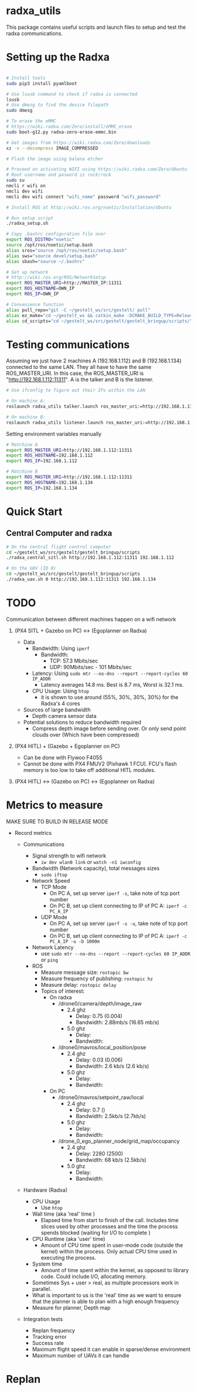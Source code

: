 # radxa_utils
This package contains useful scripts and launch files to setup and test the radxa communications.

# Setting up the Radxa

```bash

# Install tools
sudo pip3 install pyamlboot

# Use lsusb command to check if radxa is connected
lsusb
# Use dmesg to find the device filepath
sudo dmesg

# To erase the eMMC 
# https://wiki.radxa.com/Zero/install/eMMC_erase
sudo boot-g12.py radxa-zero-erase-emmc.bin

# Get images from https://wiki.radxa.com/Zero/downloads
xz -v --decompress IMAGE_COMPRESSED

# Flash the image using balena etcher

# Proceed on activating WIFI using https://wiki.radxa.com/Zero/Ubuntu
# Root username and pasword is rock/rock
sudo su
nmcli r wifi on
nmcli dev wifi
nmcli dev wifi connect "wifi_name" password "wifi_password"

# Install ROS at http://wiki.ros.org/noetic/Installation/Ubuntu

# Run setup script
./radxa_setup.sh

# Copy .bashrc configuration file over
export ROS_DISTRO="noetic"
source /opt/ros/noetic/setup.bash
alias sros="source /opt/ros/noetic/setup.bash"
alias sws="source devel/setup.bash"
alias sbash="source ~/.bashrc"

# Set up network
# http://wiki.ros.org/ROS/NetworkSetup
export ROS_MASTER_URI=http://MASTER_IP:11311
export ROS_HOSTNAME=OWN_IP
export ROS_IP=OWN_IP

# Convenience function
alias pull_repo="git -C ~/gestelt_ws/src/gestelt/ pull"
alias ez_make="cd ~/gestelt_ws && catkin_make -DCMAKE_BUILD_TYPE=Release -DCATKIN_BLACKLIST_PACKAGES='rviz_plugins;odom_visualization;'"
alias cd_scripts="cd ~/gestelt_ws/src/gestelt/gestelt_bringup/scripts/"
```

# Testing communications
Assuming we just have 2 machines A (192.168.1.112) and B (192.168.1.134) connected to the same LAN.
They all have to have the same ROS_MASTER_URI. In this case, the ROS_MASTER_URI is "http://192.168.1.112:11311". A is the talker and B is the listener.

```bash
# Use ifconfig to figure out their IPs within the LAN

# On machine A:
roslaunch radxa_utils talker.launch ros_master_uri:=http://192.168.1.112:11311 ros_ip:=192.168.1.112

# On machine B:
roslaunch radxa_utils listener.launch ros_master_uri:=http://192.168.1.112:11311 ros_ip:=192.168.1.134
```

Setting environment variables manually
```bash
# Matchine A
export ROS_MASTER_URI=http://192.168.1.112:11311
export ROS_HOSTNAME=192.168.1.112
export ROS_IP=192.168.1.112

# Matchine B
export ROS_MASTER_URI=http://192.168.1.112:11311
export ROS_HOSTNAME=192.168.1.134
export ROS_IP=192.168.1.134
```

# Quick Start

## Central Computer and radxa
```bash
# On the central flight control computer
cd ~/gestelt_ws/src/gestelt/gestelt_bringup/scripts
./radxa_central_sitl.sh http://192.168.1.112:11311 192.168.1.112

# On the UAV (ID 0)
cd ~/gestelt_ws/src/gestelt/gestelt_bringup/scripts
./radxa_uav.sh 0 http://192.168.1.112:11311 192.168.1.134
```

# TODO
Communication between different machines happen on a wifi network

1. (PX4 SITL + Gazebo on PC) <-> (Egoplanner on Radxa)   
    -   Data
        - Bandwidth: Using `iperf`
            - Bandwidth:
                - TCP: 57.3 Mbits/sec 
                - UDP: 90Mbits/sec - 101 Mbits/sec
        - Latency: Using `sudo mtr --no-dns --report --report-cycles 60 IP_ADDR`
            - Latency averages 14.8 ms. Best is 8.7 ms, Worst is 32.1 ms.
        - CPU Usage: Using `htop`
            - it is shown to use around (55%, 30%, 30%, 30%) for the Radxa's 4 cores
    - Sources of large bandwidth
        - Depth camera sensor data
    - Potential solutions to reduce bandwidth required
        - Compress depth image before sending over. Or only send point clouds over (Which have been compressed)
2. (PX4 HITL) + (Gazebo + Egoplanner on PC)
    - Can be done with Flywoo F405S
    - Cannot be done with PX4 FMUV2 (Pixhawk 1 FCU). FCU's flash memory is too low to take off additional HITL modules.
    
3. (PX4 HITL) <-> (Gazebo on PC) <-> (Egoplanner on Radxa)


# Metrics to measure
MAKE SURE TO BUILD IN RELEASE MODE

- Record metrics 
    - Communications 
        - Signal strength to wifi network
            - `iw dev wlan0 link` or `watch -n1 iwconfig`
        - Bandwidth (Network capacity), total messages sizes
            - `sudo iftop`
        - Network Speed 
            - TCP Mode
                - On PC A, set up server `iperf -s`, take note of tcp port number
                - On PC B, set up client connecting to IP of PC A: `iperf -c PC_A_IP`
            - UDP Mode
                - On PC A, set up server `iperf -s -u`, take note of tcp port number
                - On PC B, set up client connecting to IP of PC A: `iperf -c PC_A_IP -u -b 1000m`
        - Network Latency
            - use `sudo mtr --no-dns --report --report-cycles 60 IP_ADDR` or `ping`
        - ROS
            - Measure message size: `rostopic bw`
            - Measure frequency of publishing: `rostopic hz`
            - Measure delay: `rostopic delay`
            - Topics of interest:
                - On radxa
                    - /drone0/camera/depth/image_raw
                        - 2.4 ghz
                            - Delay: 0.75 (0.004)
                            - Bandwidth: 2.88mb/s (16.65 mb/s)
                        - 5.0 ghz
                            - Delay:
                            - Bandwidth:
                    - /drone0/mavros/local_position/pose
                        - 2.4 ghz
                            - Delay: 0.03 (0.006)
                            - Bandwidth: 2.6 kb/s (2.6 kb/s)
                        - 5.0 ghz
                            - Delay:
                            - Bandwidth:
                - On PC
                    - /drone0/mavros/setpoint_raw/local
                        - 2.4 ghz
                            - Delay: 0.7 ()
                            - Bandwidth: 2.5kb/s (2.7kb/s)
                        - 5.0 ghz
                            - Delay:
                            - Bandwidth:
                    - /drone_0_ego_planner_node/grid_map/occupancy
                        - 2.4 ghz
                            - Delay: 2280 (2500)
                            - Bandwidth: 68 kb/s (2.5kb/s)
                        - 5.0 ghz
                            - Delay:
                            - Bandwidth:

    - Hardware (Radxa)
        - CPU Usage
            - Use `htop`
        - Wall time (aka 'real' time )
            - Elapsed time from start to finish of the call. Includes time slices used by other processes and the time the process spends blocked (waiting for I/O to complete
            )
        - CPU Runtime (aka 'user' time)
            - Amount of CPU time spent in user-mode code (outside the kernel) within the process. Only actual CPU time used in executing the process.
        - System time
            - Amount of time spent within the kernel, as opposed to library code. Could include I/O, allocating memory.
        - Sometimes Sys + user > real, as multiple processors work in parallel.
        - What is important to us is the 'real' time as we want to ensure that the planner is able to plan with a high enough frequency
        - Measure for planner, Depth map

    - Integration tests 
        - Replan frequency
        - Tracking error
        - Success rate
        - Maximum flight speed it can enable in sparse/dense environment
        - Maximum number of UAVs it can handle



# Replan 